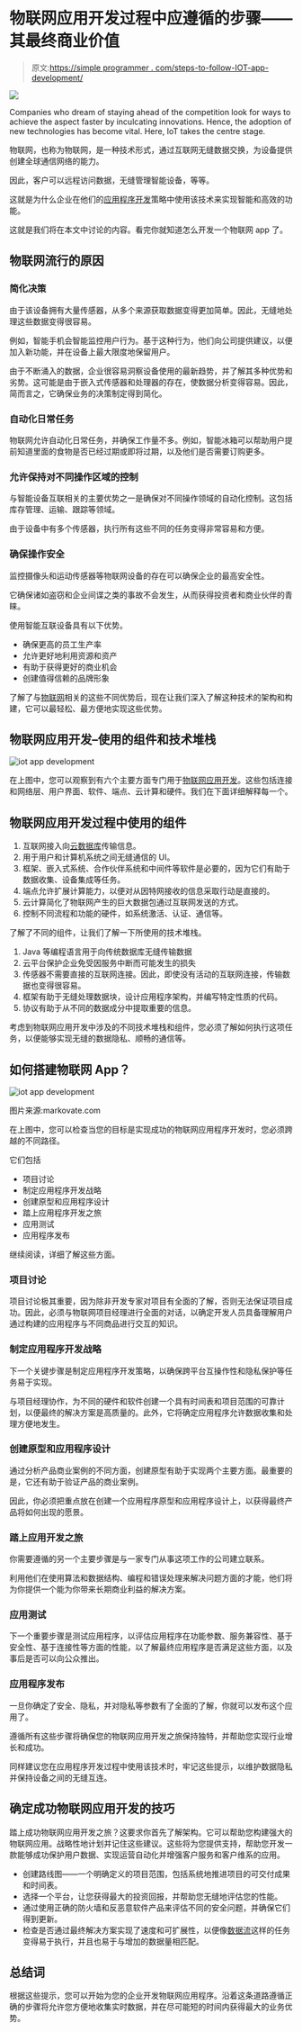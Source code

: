 # 物联网应用开发过程中应遵循的步骤——其最终商业价值

> 原文:[https://simple programmer . com/steps-to-follow-IOT-app-development/](https://simpleprogrammer.com/steps-to-follow-iot-app-development/)

![](img/7f9c869b7d9949906ee96826f54905ef.png)

Companies who dream of staying ahead of the competition look for ways to achieve the aspect faster by inculcating innovations. Hence, the adoption of new technologies has become vital. Here, IoT takes the centre stage.

物联网，也称为物联网，是一种技术形式，通过互联网无缝数据交换，为设备提供创建全球通信网络的能力。

因此，客户可以远程访问数据，无缝管理智能设备，等等。

这就是为什么企业在他们的[应用程序开发](https://simpleprogrammer.com/mobile-app-development-trends-2022/)策略中使用该技术来实现智能和高效的功能。

这就是我们将在本文中讨论的内容。看完你就知道怎么开发一个物联网 app 了。

## 物联网流行的原因

### 简化决策

由于该设备拥有大量传感器，从多个来源获取数据变得更加简单。因此，无缝地处理这些数据变得很容易。

例如，智能手机会智能监控用户行为。基于这种行为，他们向公司提供建议，以便加入新功能，并在设备上最大限度地保留用户。

由于不断涌入的数据，企业很容易洞察设备使用的最新趋势，并了解其多种优势和劣势。这可能是由于嵌入式传感器和处理器的存在，使数据分析变得容易。因此，简而言之，它确保业务的决策制定得到简化。

### 自动化日常任务

物联网允许自动化日常任务，并确保工作量不多。例如，智能冰箱可以帮助用户提前知道里面的食物是否已经过期或即将过期，以及他们是否需要订购更多。

### 允许保持对不同操作区域的控制

与智能设备互联相关的主要优势之一是确保对不同操作领域的自动化控制。这包括库存管理、运输、跟踪等领域。

由于设备中有多个传感器，执行所有这些不同的任务变得非常容易和方便。

### 确保操作安全

监控摄像头和运动传感器等物联网设备的存在可以确保企业的最高安全性。

它确保诸如盗窃和企业间谍之类的事故不会发生，从而获得投资者和商业伙伴的青睐。

使用智能互联设备具有以下优势。

*   确保更高的员工生产率
*   允许更好地利用资源和资产
*   有助于获得更好的商业机会
*   创建值得信赖的品牌形象

了解了与[物联网](https://simpleprogrammer.com/becoming-iot-developer/)相关的这些不同优势后，现在让我们深入了解这种技术的架构和构建，它可以最轻松、最方便地实现这些优势。

## 物联网应用开发–使用的组件和技术堆栈

![iot app development](img/80c735c76d3162b4e09f8d0f21b8241c.png)

在上图中，您可以观察到有六个主要方面专门用于[物联网应用开发](https://www.xongolab.com/iot-internet-of-things-app-development/)。这些包括连接和网络层、用户界面、软件、端点、云计算和硬件。我们在下面详细解释每一个。

## 物联网应用开发过程中使用的组件

1.  互联网接入向[云数据库](https://aws.amazon.com/products/databases/)传输信息。
2.  用于用户和计算机系统之间无缝通信的 UI。
3.  框架、嵌入式系统、合作伙伴系统和中间件等软件是必要的，因为它们有助于数据收集、设备集成等任务。
4.  端点允许扩展计算能力，以便对从因特网接收的信息采取行动是直接的。
5.  云计算简化了物联网产生的巨大数据包通过互联网发送的方式。
6.  控制不同流程和功能的硬件，如系统激活、认证、通信等。

了解了不同的组件，让我们了解一下所使用的技术堆栈。

1.  Java 等编程语言用于向传统数据库无缝传输数据
2.  云平台保护企业免受因服务中断而可能发生的损失
3.  传感器不需要直接的互联网连接。因此，即使没有活动的互联网连接，传输数据也变得很容易。
4.  框架有助于无缝处理数据块，设计应用程序架构，并编写特定性质的代码。
5.  协议有助于从不同的数据成分中提取重要的信息。

考虑到物联网应用开发中涉及的不同技术堆栈和组件，您必须了解如何执行这项任务，以便能够实现无缝的数据隐私、顺畅的通信等。

## 如何搭建物联网 App？

![iot app development](img/c07c4231c4c0d1b5763786c4d5f72e6f.png)

图片来源:markovate.com

在上图中，您可以检查当您的目标是实现成功的物联网应用程序开发时，您必须跨越的不同路径。

它们包括

*   项目讨论
*   制定应用程序开发战略
*   创建原型和应用程序设计
*   踏上应用程序开发之旅
*   应用测试
*   应用程序发布

继续阅读，详细了解这些方面。

### 项目讨论

项目讨论极其重要，因为除非开发专家对项目有全面的了解，否则无法保证项目成功。因此，必须与物联网项目经理进行全面的对话，以确定开发人员具备理解用户通过构建的应用程序与不同商品进行交互的知识。

### 制定应用程序开发战略

下一个关键步骤是制定应用程序开发策略，以确保跨平台互操作性和隐私保护等任务易于实现。

与项目经理协作，为不同的硬件和软件创建一个具有时间表和项目范围的可靠计划，以便最终的解决方案是高质量的。此外，它将确定应用程序允许数据收集和处理方便地发生。

### 创建原型和应用程序设计

通过分析产品商业案例的不同方面，创建原型有助于实现两个主要方面。最重要的是，它还有助于验证产品的商业案例。

因此，你必须把重点放在创建一个应用程序原型和应用程序设计上，以获得最终产品将如何出现的愿景。

### 踏上应用开发之旅

你需要遵循的另一个主要步骤是与一家专门从事这项工作的公司建立联系。

利用他们在使用算法和数据结构、编程和错误处理来解决问题方面的才能，他们将为你提供一个能为你带来长期商业利益的解决方案。

### 应用测试

下一个重要步骤是测试应用程序，以评估应用程序在功能参数、服务兼容性、基于安全性、基于连接性等方面的性能，以了解最终应用程序是否满足这些方面，以及事后是否可以向公众推出。

### 应用程序发布

一旦你确定了安全、隐私，并对隐私等参数有了全面的了解，你就可以发布这个应用了。

遵循所有这些步骤将确保您的物联网应用开发之旅保持独特，并帮助您实现行业增长和成功。

同样建议您在应用程序开发过程中使用该技术时，牢记这些提示，以维护数据隐私并保持设备之间的无缝互连。

## 确定成功物联网应用开发的技巧

踏上成功物联网应用开发之旅？这要求你首先了解架构。它可以帮助您构建强大的物联网应用。战略性地计划并记住这些建议。这些将为您提供支持，帮助您开发一款能够成功保护用户数据、实现运营自动化并增强客户服务和客户维系的应用。

*   创建路线图——一个明确定义的项目范围，包括系统地推进项目的可交付成果和时间表。
*   选择一个平台，让您获得最大的投资回报，并帮助您无缝地评估您的性能。
*   通过使用正确的防火墙和反恶意软件产品来评估不同的安全问题，并确保它们得到更新。
*   检查是否通过最终解决方案实现了速度和可扩展性，以便像[数据流](https://www.techtarget.com/searchnetworking/definition/data-streaming)这样的任务变得易于执行，并且也易于与增加的数据量相匹配。

## 总结词

根据这些提示，您可以开始为您的企业开发物联网应用程序。沿着这条道路遵循正确的步骤将允许您方便地收集实时数据，并在尽可能短的时间内获得最大的业务优势。